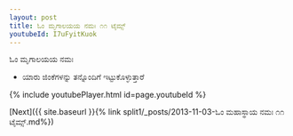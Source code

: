 ```yaml
---
layout: post
title: ಓಂ ಮೃಗಾಲಯಯ ನಮಃ ೧೧ ಟೈಮ್ಸ್
youtubeId: I7uFyitKuok
---
```

 
 
 ಓಂ ಮೃಗಾಲಯಯ ನಮಃ  
 
 -  ಯಾರು ಜಿಂಕೆಗಳನ್ನು ತನ್ನೊಂದಿಗೆ ಇಟ್ಟುಕೊಳ್ಳುತ್ತಾರೆ 
 
  
 
  
 
 
 
 
 
 


{% include youtubePlayer.html id=page.youtubeId %}
 
[Next]({{ site.baseurl }}{% link  split1/_posts/2013-11-03-ಓಂ ಮಹಾಸ್ಥಾಯ ನಮಃ ೧೧ ಟೈಮ್ಸ್.md%})
 
